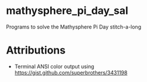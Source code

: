 # mathysphere_pi_day_sal
Programs to solve the Mathysphere Pi Day stitch-a-long

# Attributions
* Terminal ANSI color output using https://gist.github.com/superbrothers/3431198
